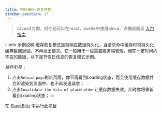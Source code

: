 ```yaml
---
title: 响应缓存-恢复模式
sidebar_position: 27
---
```


> 以vue3为例，但你还可以在react、svelte中使用alova，详细请阅读 [入门指南](../overview/index);

:::info 示例说明
缓存恢复模式是将响应数据持久化，当请求命中缓存时将持久化缓存数据返回，不再发出请求。它一般用于一些需要服务端管理，但在一定时间内不变的数据，以下是节假日信息的恢复模式示例。

*操作引导：*
1. 点击`Reload page`刷新页面，你不再看到Loading状态，而会使用缓存数据并立即渲染到页面中，也不再发送请求；
2. 点击`Invalidate the data of placeholder`让缓存数据失效，此时你将重新看到Loading状态；
:::

在 [StackBlitz](https://stackblitz.com/edit/alova-example-storage-restore?file=src/App.vue) 中运行此项目